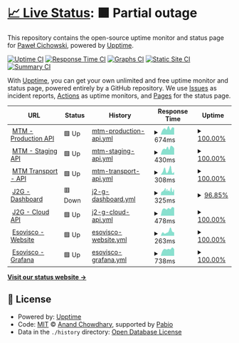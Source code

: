 # [📈 Live Status](https://demo.upptime.js.org): <!--live status--> **🟧 Partial outage**

This repository contains the open-source uptime monitor and status page for [Paweł Cichowski](pcichowski.com), powered by [Upptime](https://github.com/upptime/upptime).

[![Uptime CI](https://github.com/pcichowski/esovisco-service-status/workflows/Uptime%20CI/badge.svg)](https://github.com/pcichowski/esovisco-service-status/actions?query=workflow%3A%22Uptime+CI%22)
[![Response Time CI](https://github.com/pcichowski/esovisco-service-status/workflows/Response%20Time%20CI/badge.svg)](https://github.com/pcichowski/esovisco-service-status/actions?query=workflow%3A%22Response+Time+CI%22)
[![Graphs CI](https://github.com/pcichowski/esovisco-service-status/workflows/Graphs%20CI/badge.svg)](https://github.com/pcichowski/esovisco-service-status/actions?query=workflow%3A%22Graphs+CI%22)
[![Static Site CI](https://github.com/pcichowski/esovisco-service-status/workflows/Static%20Site%20CI/badge.svg)](https://github.com/pcichowski/esovisco-service-status/actions?query=workflow%3A%22Static+Site+CI%22)
[![Summary CI](https://github.com/pcichowski/esovisco-service-status/workflows/Summary%20CI/badge.svg)](https://github.com/pcichowski/esovisco-service-status/actions?query=workflow%3A%22Summary+CI%22)

With [Upptime](https://upptime.js.org), you can get your own unlimited and free uptime monitor and status page, powered entirely by a GitHub repository. We use [Issues](https://github.com/pcichowski/esovisco-service-status/issues) as incident reports, [Actions](https://github.com/pcichowski/esovisco-service-status/actions) as uptime monitors, and [Pages](https://demo.upptime.js.org) for the status page.

<!--start: status pages-->
<!-- This summary is generated by Upptime (https://github.com/upptime/upptime) -->
<!-- Do not edit this manually, your changes will be overwritten -->
<!-- prettier-ignore -->
| URL | Status | History | Response Time | Uptime |
| --- | ------ | ------- | ------------- | ------ |
| <img alt="" src="https://mtm-sa.com.pl/wp-content/uploads/2021/04/ikonamain.png" height="13"> [MTM - Production API](https://vpn.mtm-sa.com.pl:8443/api/v1) | 🟩 Up | [mtm-production-api.yml](https://github.com/pcichowski/esovisco-service-status/commits/HEAD/history/mtm-production-api.yml) | <details><summary><img alt="Response time graph" src="./graphs/mtm-production-api/response-time-week.png" height="20"> 674ms</summary><br><a href="https://status.esovisco.com/history/mtm-production-api"><img alt="Response time 644" src="https://img.shields.io/endpoint?url=https%3A%2F%2Fraw.githubusercontent.com%2Fpcichowski%2Fesovisco-service-status%2FHEAD%2Fapi%2Fmtm-production-api%2Fresponse-time.json"></a><br><a href="https://status.esovisco.com/history/mtm-production-api"><img alt="24-hour response time 739" src="https://img.shields.io/endpoint?url=https%3A%2F%2Fraw.githubusercontent.com%2Fpcichowski%2Fesovisco-service-status%2FHEAD%2Fapi%2Fmtm-production-api%2Fresponse-time-day.json"></a><br><a href="https://status.esovisco.com/history/mtm-production-api"><img alt="7-day response time 674" src="https://img.shields.io/endpoint?url=https%3A%2F%2Fraw.githubusercontent.com%2Fpcichowski%2Fesovisco-service-status%2FHEAD%2Fapi%2Fmtm-production-api%2Fresponse-time-week.json"></a><br><a href="https://status.esovisco.com/history/mtm-production-api"><img alt="30-day response time 644" src="https://img.shields.io/endpoint?url=https%3A%2F%2Fraw.githubusercontent.com%2Fpcichowski%2Fesovisco-service-status%2FHEAD%2Fapi%2Fmtm-production-api%2Fresponse-time-month.json"></a><br><a href="https://status.esovisco.com/history/mtm-production-api"><img alt="1-year response time 644" src="https://img.shields.io/endpoint?url=https%3A%2F%2Fraw.githubusercontent.com%2Fpcichowski%2Fesovisco-service-status%2FHEAD%2Fapi%2Fmtm-production-api%2Fresponse-time-year.json"></a></details> | <details><summary><a href="https://status.esovisco.com/history/mtm-production-api">100.00%</a></summary><a href="https://status.esovisco.com/history/mtm-production-api"><img alt="All-time uptime 100.00%" src="https://img.shields.io/endpoint?url=https%3A%2F%2Fraw.githubusercontent.com%2Fpcichowski%2Fesovisco-service-status%2FHEAD%2Fapi%2Fmtm-production-api%2Fuptime.json"></a><br><a href="https://status.esovisco.com/history/mtm-production-api"><img alt="24-hour uptime 100.00%" src="https://img.shields.io/endpoint?url=https%3A%2F%2Fraw.githubusercontent.com%2Fpcichowski%2Fesovisco-service-status%2FHEAD%2Fapi%2Fmtm-production-api%2Fuptime-day.json"></a><br><a href="https://status.esovisco.com/history/mtm-production-api"><img alt="7-day uptime 100.00%" src="https://img.shields.io/endpoint?url=https%3A%2F%2Fraw.githubusercontent.com%2Fpcichowski%2Fesovisco-service-status%2FHEAD%2Fapi%2Fmtm-production-api%2Fuptime-week.json"></a><br><a href="https://status.esovisco.com/history/mtm-production-api"><img alt="30-day uptime 100.00%" src="https://img.shields.io/endpoint?url=https%3A%2F%2Fraw.githubusercontent.com%2Fpcichowski%2Fesovisco-service-status%2FHEAD%2Fapi%2Fmtm-production-api%2Fuptime-month.json"></a><br><a href="https://status.esovisco.com/history/mtm-production-api"><img alt="1-year uptime 100.00%" src="https://img.shields.io/endpoint?url=https%3A%2F%2Fraw.githubusercontent.com%2Fpcichowski%2Fesovisco-service-status%2FHEAD%2Fapi%2Fmtm-production-api%2Fuptime-year.json"></a></details>
| <img alt="" src="https://mtm-sa.com.pl/wp-content/uploads/2021/05/cropped-favikon-192x192.png" height="13"> [MTM - Staging API](https://mtm-api-test-ea36e1a51b7e.herokuapp.com/api/v1/) | 🟩 Up | [mtm-staging-api.yml](https://github.com/pcichowski/esovisco-service-status/commits/HEAD/history/mtm-staging-api.yml) | <details><summary><img alt="Response time graph" src="./graphs/mtm-staging-api/response-time-week.png" height="20"> 430ms</summary><br><a href="https://status.esovisco.com/history/mtm-staging-api"><img alt="Response time 404" src="https://img.shields.io/endpoint?url=https%3A%2F%2Fraw.githubusercontent.com%2Fpcichowski%2Fesovisco-service-status%2FHEAD%2Fapi%2Fmtm-staging-api%2Fresponse-time.json"></a><br><a href="https://status.esovisco.com/history/mtm-staging-api"><img alt="24-hour response time 414" src="https://img.shields.io/endpoint?url=https%3A%2F%2Fraw.githubusercontent.com%2Fpcichowski%2Fesovisco-service-status%2FHEAD%2Fapi%2Fmtm-staging-api%2Fresponse-time-day.json"></a><br><a href="https://status.esovisco.com/history/mtm-staging-api"><img alt="7-day response time 430" src="https://img.shields.io/endpoint?url=https%3A%2F%2Fraw.githubusercontent.com%2Fpcichowski%2Fesovisco-service-status%2FHEAD%2Fapi%2Fmtm-staging-api%2Fresponse-time-week.json"></a><br><a href="https://status.esovisco.com/history/mtm-staging-api"><img alt="30-day response time 404" src="https://img.shields.io/endpoint?url=https%3A%2F%2Fraw.githubusercontent.com%2Fpcichowski%2Fesovisco-service-status%2FHEAD%2Fapi%2Fmtm-staging-api%2Fresponse-time-month.json"></a><br><a href="https://status.esovisco.com/history/mtm-staging-api"><img alt="1-year response time 404" src="https://img.shields.io/endpoint?url=https%3A%2F%2Fraw.githubusercontent.com%2Fpcichowski%2Fesovisco-service-status%2FHEAD%2Fapi%2Fmtm-staging-api%2Fresponse-time-year.json"></a></details> | <details><summary><a href="https://status.esovisco.com/history/mtm-staging-api">100.00%</a></summary><a href="https://status.esovisco.com/history/mtm-staging-api"><img alt="All-time uptime 100.00%" src="https://img.shields.io/endpoint?url=https%3A%2F%2Fraw.githubusercontent.com%2Fpcichowski%2Fesovisco-service-status%2FHEAD%2Fapi%2Fmtm-staging-api%2Fuptime.json"></a><br><a href="https://status.esovisco.com/history/mtm-staging-api"><img alt="24-hour uptime 100.00%" src="https://img.shields.io/endpoint?url=https%3A%2F%2Fraw.githubusercontent.com%2Fpcichowski%2Fesovisco-service-status%2FHEAD%2Fapi%2Fmtm-staging-api%2Fuptime-day.json"></a><br><a href="https://status.esovisco.com/history/mtm-staging-api"><img alt="7-day uptime 100.00%" src="https://img.shields.io/endpoint?url=https%3A%2F%2Fraw.githubusercontent.com%2Fpcichowski%2Fesovisco-service-status%2FHEAD%2Fapi%2Fmtm-staging-api%2Fuptime-week.json"></a><br><a href="https://status.esovisco.com/history/mtm-staging-api"><img alt="30-day uptime 100.00%" src="https://img.shields.io/endpoint?url=https%3A%2F%2Fraw.githubusercontent.com%2Fpcichowski%2Fesovisco-service-status%2FHEAD%2Fapi%2Fmtm-staging-api%2Fuptime-month.json"></a><br><a href="https://status.esovisco.com/history/mtm-staging-api"><img alt="1-year uptime 100.00%" src="https://img.shields.io/endpoint?url=https%3A%2F%2Fraw.githubusercontent.com%2Fpcichowski%2Fesovisco-service-status%2FHEAD%2Fapi%2Fmtm-staging-api%2Fuptime-year.json"></a></details>
| <img alt="" src="https://mtm-sa.com.pl/wp-content/uploads/2021/05/cropped-favikon-192x192.png" height="13"> [MTM Transport - API](https://en.wikipedia.org) | 🟩 Up | [mtm-transport-api.yml](https://github.com/pcichowski/esovisco-service-status/commits/HEAD/history/mtm-transport-api.yml) | <details><summary><img alt="Response time graph" src="./graphs/mtm-transport-api/response-time-week.png" height="20"> 308ms</summary><br><a href="https://status.esovisco.com/history/mtm-transport-api"><img alt="Response time 236" src="https://img.shields.io/endpoint?url=https%3A%2F%2Fraw.githubusercontent.com%2Fpcichowski%2Fesovisco-service-status%2FHEAD%2Fapi%2Fmtm-transport-api%2Fresponse-time.json"></a><br><a href="https://status.esovisco.com/history/mtm-transport-api"><img alt="24-hour response time 201" src="https://img.shields.io/endpoint?url=https%3A%2F%2Fraw.githubusercontent.com%2Fpcichowski%2Fesovisco-service-status%2FHEAD%2Fapi%2Fmtm-transport-api%2Fresponse-time-day.json"></a><br><a href="https://status.esovisco.com/history/mtm-transport-api"><img alt="7-day response time 308" src="https://img.shields.io/endpoint?url=https%3A%2F%2Fraw.githubusercontent.com%2Fpcichowski%2Fesovisco-service-status%2FHEAD%2Fapi%2Fmtm-transport-api%2Fresponse-time-week.json"></a><br><a href="https://status.esovisco.com/history/mtm-transport-api"><img alt="30-day response time 236" src="https://img.shields.io/endpoint?url=https%3A%2F%2Fraw.githubusercontent.com%2Fpcichowski%2Fesovisco-service-status%2FHEAD%2Fapi%2Fmtm-transport-api%2Fresponse-time-month.json"></a><br><a href="https://status.esovisco.com/history/mtm-transport-api"><img alt="1-year response time 236" src="https://img.shields.io/endpoint?url=https%3A%2F%2Fraw.githubusercontent.com%2Fpcichowski%2Fesovisco-service-status%2FHEAD%2Fapi%2Fmtm-transport-api%2Fresponse-time-year.json"></a></details> | <details><summary><a href="https://status.esovisco.com/history/mtm-transport-api">100.00%</a></summary><a href="https://status.esovisco.com/history/mtm-transport-api"><img alt="All-time uptime 100.00%" src="https://img.shields.io/endpoint?url=https%3A%2F%2Fraw.githubusercontent.com%2Fpcichowski%2Fesovisco-service-status%2FHEAD%2Fapi%2Fmtm-transport-api%2Fuptime.json"></a><br><a href="https://status.esovisco.com/history/mtm-transport-api"><img alt="24-hour uptime 100.00%" src="https://img.shields.io/endpoint?url=https%3A%2F%2Fraw.githubusercontent.com%2Fpcichowski%2Fesovisco-service-status%2FHEAD%2Fapi%2Fmtm-transport-api%2Fuptime-day.json"></a><br><a href="https://status.esovisco.com/history/mtm-transport-api"><img alt="7-day uptime 100.00%" src="https://img.shields.io/endpoint?url=https%3A%2F%2Fraw.githubusercontent.com%2Fpcichowski%2Fesovisco-service-status%2FHEAD%2Fapi%2Fmtm-transport-api%2Fuptime-week.json"></a><br><a href="https://status.esovisco.com/history/mtm-transport-api"><img alt="30-day uptime 100.00%" src="https://img.shields.io/endpoint?url=https%3A%2F%2Fraw.githubusercontent.com%2Fpcichowski%2Fesovisco-service-status%2FHEAD%2Fapi%2Fmtm-transport-api%2Fuptime-month.json"></a><br><a href="https://status.esovisco.com/history/mtm-transport-api"><img alt="1-year uptime 100.00%" src="https://img.shields.io/endpoint?url=https%3A%2F%2Fraw.githubusercontent.com%2Fpcichowski%2Fesovisco-service-status%2FHEAD%2Fapi%2Fmtm-transport-api%2Fuptime-year.json"></a></details>
| <img alt="" src="https://icons.duckduckgo.com/ip3/jam2gether.esovisco.com.ico" height="13"> [J2G - Dashboard](https://jam2gether.esovisco.com/) | 🟥 Down | [j2-g-dashboard.yml](https://github.com/pcichowski/esovisco-service-status/commits/HEAD/history/j2-g-dashboard.yml) | <details><summary><img alt="Response time graph" src="./graphs/j2-g-dashboard/response-time-week.png" height="20"> 325ms</summary><br><a href="https://status.esovisco.com/history/j2-g-dashboard"><img alt="Response time 330" src="https://img.shields.io/endpoint?url=https%3A%2F%2Fraw.githubusercontent.com%2Fpcichowski%2Fesovisco-service-status%2FHEAD%2Fapi%2Fj2-g-dashboard%2Fresponse-time.json"></a><br><a href="https://status.esovisco.com/history/j2-g-dashboard"><img alt="24-hour response time 411" src="https://img.shields.io/endpoint?url=https%3A%2F%2Fraw.githubusercontent.com%2Fpcichowski%2Fesovisco-service-status%2FHEAD%2Fapi%2Fj2-g-dashboard%2Fresponse-time-day.json"></a><br><a href="https://status.esovisco.com/history/j2-g-dashboard"><img alt="7-day response time 325" src="https://img.shields.io/endpoint?url=https%3A%2F%2Fraw.githubusercontent.com%2Fpcichowski%2Fesovisco-service-status%2FHEAD%2Fapi%2Fj2-g-dashboard%2Fresponse-time-week.json"></a><br><a href="https://status.esovisco.com/history/j2-g-dashboard"><img alt="30-day response time 330" src="https://img.shields.io/endpoint?url=https%3A%2F%2Fraw.githubusercontent.com%2Fpcichowski%2Fesovisco-service-status%2FHEAD%2Fapi%2Fj2-g-dashboard%2Fresponse-time-month.json"></a><br><a href="https://status.esovisco.com/history/j2-g-dashboard"><img alt="1-year response time 330" src="https://img.shields.io/endpoint?url=https%3A%2F%2Fraw.githubusercontent.com%2Fpcichowski%2Fesovisco-service-status%2FHEAD%2Fapi%2Fj2-g-dashboard%2Fresponse-time-year.json"></a></details> | <details><summary><a href="https://status.esovisco.com/history/j2-g-dashboard">96.85%</a></summary><a href="https://status.esovisco.com/history/j2-g-dashboard"><img alt="All-time uptime 97.84%" src="https://img.shields.io/endpoint?url=https%3A%2F%2Fraw.githubusercontent.com%2Fpcichowski%2Fesovisco-service-status%2FHEAD%2Fapi%2Fj2-g-dashboard%2Fuptime.json"></a><br><a href="https://status.esovisco.com/history/j2-g-dashboard"><img alt="24-hour uptime 98.56%" src="https://img.shields.io/endpoint?url=https%3A%2F%2Fraw.githubusercontent.com%2Fpcichowski%2Fesovisco-service-status%2FHEAD%2Fapi%2Fj2-g-dashboard%2Fuptime-day.json"></a><br><a href="https://status.esovisco.com/history/j2-g-dashboard"><img alt="7-day uptime 96.85%" src="https://img.shields.io/endpoint?url=https%3A%2F%2Fraw.githubusercontent.com%2Fpcichowski%2Fesovisco-service-status%2FHEAD%2Fapi%2Fj2-g-dashboard%2Fuptime-week.json"></a><br><a href="https://status.esovisco.com/history/j2-g-dashboard"><img alt="30-day uptime 97.84%" src="https://img.shields.io/endpoint?url=https%3A%2F%2Fraw.githubusercontent.com%2Fpcichowski%2Fesovisco-service-status%2FHEAD%2Fapi%2Fj2-g-dashboard%2Fuptime-month.json"></a><br><a href="https://status.esovisco.com/history/j2-g-dashboard"><img alt="1-year uptime 97.84%" src="https://img.shields.io/endpoint?url=https%3A%2F%2Fraw.githubusercontent.com%2Fpcichowski%2Fesovisco-service-status%2FHEAD%2Fapi%2Fj2-g-dashboard%2Fuptime-year.json"></a></details>
| <img alt="" src="https://jam2gether.esovisco.com/favicon.ico" height="13"> [J2G - Cloud API](https://jam2gether-api.cloud.esovisco.com:3456/) | 🟩 Up | [j2-g-cloud-api.yml](https://github.com/pcichowski/esovisco-service-status/commits/HEAD/history/j2-g-cloud-api.yml) | <details><summary><img alt="Response time graph" src="./graphs/j2-g-cloud-api/response-time-week.png" height="20"> 478ms</summary><br><a href="https://status.esovisco.com/history/j2-g-cloud-api"><img alt="Response time 464" src="https://img.shields.io/endpoint?url=https%3A%2F%2Fraw.githubusercontent.com%2Fpcichowski%2Fesovisco-service-status%2FHEAD%2Fapi%2Fj2-g-cloud-api%2Fresponse-time.json"></a><br><a href="https://status.esovisco.com/history/j2-g-cloud-api"><img alt="24-hour response time 516" src="https://img.shields.io/endpoint?url=https%3A%2F%2Fraw.githubusercontent.com%2Fpcichowski%2Fesovisco-service-status%2FHEAD%2Fapi%2Fj2-g-cloud-api%2Fresponse-time-day.json"></a><br><a href="https://status.esovisco.com/history/j2-g-cloud-api"><img alt="7-day response time 478" src="https://img.shields.io/endpoint?url=https%3A%2F%2Fraw.githubusercontent.com%2Fpcichowski%2Fesovisco-service-status%2FHEAD%2Fapi%2Fj2-g-cloud-api%2Fresponse-time-week.json"></a><br><a href="https://status.esovisco.com/history/j2-g-cloud-api"><img alt="30-day response time 464" src="https://img.shields.io/endpoint?url=https%3A%2F%2Fraw.githubusercontent.com%2Fpcichowski%2Fesovisco-service-status%2FHEAD%2Fapi%2Fj2-g-cloud-api%2Fresponse-time-month.json"></a><br><a href="https://status.esovisco.com/history/j2-g-cloud-api"><img alt="1-year response time 464" src="https://img.shields.io/endpoint?url=https%3A%2F%2Fraw.githubusercontent.com%2Fpcichowski%2Fesovisco-service-status%2FHEAD%2Fapi%2Fj2-g-cloud-api%2Fresponse-time-year.json"></a></details> | <details><summary><a href="https://status.esovisco.com/history/j2-g-cloud-api">100.00%</a></summary><a href="https://status.esovisco.com/history/j2-g-cloud-api"><img alt="All-time uptime 100.00%" src="https://img.shields.io/endpoint?url=https%3A%2F%2Fraw.githubusercontent.com%2Fpcichowski%2Fesovisco-service-status%2FHEAD%2Fapi%2Fj2-g-cloud-api%2Fuptime.json"></a><br><a href="https://status.esovisco.com/history/j2-g-cloud-api"><img alt="24-hour uptime 100.00%" src="https://img.shields.io/endpoint?url=https%3A%2F%2Fraw.githubusercontent.com%2Fpcichowski%2Fesovisco-service-status%2FHEAD%2Fapi%2Fj2-g-cloud-api%2Fuptime-day.json"></a><br><a href="https://status.esovisco.com/history/j2-g-cloud-api"><img alt="7-day uptime 100.00%" src="https://img.shields.io/endpoint?url=https%3A%2F%2Fraw.githubusercontent.com%2Fpcichowski%2Fesovisco-service-status%2FHEAD%2Fapi%2Fj2-g-cloud-api%2Fuptime-week.json"></a><br><a href="https://status.esovisco.com/history/j2-g-cloud-api"><img alt="30-day uptime 100.00%" src="https://img.shields.io/endpoint?url=https%3A%2F%2Fraw.githubusercontent.com%2Fpcichowski%2Fesovisco-service-status%2FHEAD%2Fapi%2Fj2-g-cloud-api%2Fuptime-month.json"></a><br><a href="https://status.esovisco.com/history/j2-g-cloud-api"><img alt="1-year uptime 100.00%" src="https://img.shields.io/endpoint?url=https%3A%2F%2Fraw.githubusercontent.com%2Fpcichowski%2Fesovisco-service-status%2FHEAD%2Fapi%2Fj2-g-cloud-api%2Fuptime-year.json"></a></details>
| <img alt="" src="https://icons.duckduckgo.com/ip3/esovisco.com.ico" height="13"> [Esovisco - Website](https://esovisco.com) | 🟩 Up | [esovisco-website.yml](https://github.com/pcichowski/esovisco-service-status/commits/HEAD/history/esovisco-website.yml) | <details><summary><img alt="Response time graph" src="./graphs/esovisco-website/response-time-week.png" height="20"> 263ms</summary><br><a href="https://status.esovisco.com/history/esovisco-website"><img alt="Response time 291" src="https://img.shields.io/endpoint?url=https%3A%2F%2Fraw.githubusercontent.com%2Fpcichowski%2Fesovisco-service-status%2FHEAD%2Fapi%2Fesovisco-website%2Fresponse-time.json"></a><br><a href="https://status.esovisco.com/history/esovisco-website"><img alt="24-hour response time 220" src="https://img.shields.io/endpoint?url=https%3A%2F%2Fraw.githubusercontent.com%2Fpcichowski%2Fesovisco-service-status%2FHEAD%2Fapi%2Fesovisco-website%2Fresponse-time-day.json"></a><br><a href="https://status.esovisco.com/history/esovisco-website"><img alt="7-day response time 263" src="https://img.shields.io/endpoint?url=https%3A%2F%2Fraw.githubusercontent.com%2Fpcichowski%2Fesovisco-service-status%2FHEAD%2Fapi%2Fesovisco-website%2Fresponse-time-week.json"></a><br><a href="https://status.esovisco.com/history/esovisco-website"><img alt="30-day response time 291" src="https://img.shields.io/endpoint?url=https%3A%2F%2Fraw.githubusercontent.com%2Fpcichowski%2Fesovisco-service-status%2FHEAD%2Fapi%2Fesovisco-website%2Fresponse-time-month.json"></a><br><a href="https://status.esovisco.com/history/esovisco-website"><img alt="1-year response time 291" src="https://img.shields.io/endpoint?url=https%3A%2F%2Fraw.githubusercontent.com%2Fpcichowski%2Fesovisco-service-status%2FHEAD%2Fapi%2Fesovisco-website%2Fresponse-time-year.json"></a></details> | <details><summary><a href="https://status.esovisco.com/history/esovisco-website">100.00%</a></summary><a href="https://status.esovisco.com/history/esovisco-website"><img alt="All-time uptime 100.00%" src="https://img.shields.io/endpoint?url=https%3A%2F%2Fraw.githubusercontent.com%2Fpcichowski%2Fesovisco-service-status%2FHEAD%2Fapi%2Fesovisco-website%2Fuptime.json"></a><br><a href="https://status.esovisco.com/history/esovisco-website"><img alt="24-hour uptime 100.00%" src="https://img.shields.io/endpoint?url=https%3A%2F%2Fraw.githubusercontent.com%2Fpcichowski%2Fesovisco-service-status%2FHEAD%2Fapi%2Fesovisco-website%2Fuptime-day.json"></a><br><a href="https://status.esovisco.com/history/esovisco-website"><img alt="7-day uptime 100.00%" src="https://img.shields.io/endpoint?url=https%3A%2F%2Fraw.githubusercontent.com%2Fpcichowski%2Fesovisco-service-status%2FHEAD%2Fapi%2Fesovisco-website%2Fuptime-week.json"></a><br><a href="https://status.esovisco.com/history/esovisco-website"><img alt="30-day uptime 100.00%" src="https://img.shields.io/endpoint?url=https%3A%2F%2Fraw.githubusercontent.com%2Fpcichowski%2Fesovisco-service-status%2FHEAD%2Fapi%2Fesovisco-website%2Fuptime-month.json"></a><br><a href="https://status.esovisco.com/history/esovisco-website"><img alt="1-year uptime 100.00%" src="https://img.shields.io/endpoint?url=https%3A%2F%2Fraw.githubusercontent.com%2Fpcichowski%2Fesovisco-service-status%2FHEAD%2Fapi%2Fesovisco-website%2Fuptime-year.json"></a></details>
| <img alt="" src="https://grafana.com/static/assets/img/fav32.png" height="13"> [Esovisco - Grafana](https://grafana.cloud.esovisco.com:3456) | 🟩 Up | [esovisco-grafana.yml](https://github.com/pcichowski/esovisco-service-status/commits/HEAD/history/esovisco-grafana.yml) | <details><summary><img alt="Response time graph" src="./graphs/esovisco-grafana/response-time-week.png" height="20"> 738ms</summary><br><a href="https://status.esovisco.com/history/esovisco-grafana"><img alt="Response time 709" src="https://img.shields.io/endpoint?url=https%3A%2F%2Fraw.githubusercontent.com%2Fpcichowski%2Fesovisco-service-status%2FHEAD%2Fapi%2Fesovisco-grafana%2Fresponse-time.json"></a><br><a href="https://status.esovisco.com/history/esovisco-grafana"><img alt="24-hour response time 727" src="https://img.shields.io/endpoint?url=https%3A%2F%2Fraw.githubusercontent.com%2Fpcichowski%2Fesovisco-service-status%2FHEAD%2Fapi%2Fesovisco-grafana%2Fresponse-time-day.json"></a><br><a href="https://status.esovisco.com/history/esovisco-grafana"><img alt="7-day response time 738" src="https://img.shields.io/endpoint?url=https%3A%2F%2Fraw.githubusercontent.com%2Fpcichowski%2Fesovisco-service-status%2FHEAD%2Fapi%2Fesovisco-grafana%2Fresponse-time-week.json"></a><br><a href="https://status.esovisco.com/history/esovisco-grafana"><img alt="30-day response time 709" src="https://img.shields.io/endpoint?url=https%3A%2F%2Fraw.githubusercontent.com%2Fpcichowski%2Fesovisco-service-status%2FHEAD%2Fapi%2Fesovisco-grafana%2Fresponse-time-month.json"></a><br><a href="https://status.esovisco.com/history/esovisco-grafana"><img alt="1-year response time 709" src="https://img.shields.io/endpoint?url=https%3A%2F%2Fraw.githubusercontent.com%2Fpcichowski%2Fesovisco-service-status%2FHEAD%2Fapi%2Fesovisco-grafana%2Fresponse-time-year.json"></a></details> | <details><summary><a href="https://status.esovisco.com/history/esovisco-grafana">100.00%</a></summary><a href="https://status.esovisco.com/history/esovisco-grafana"><img alt="All-time uptime 100.00%" src="https://img.shields.io/endpoint?url=https%3A%2F%2Fraw.githubusercontent.com%2Fpcichowski%2Fesovisco-service-status%2FHEAD%2Fapi%2Fesovisco-grafana%2Fuptime.json"></a><br><a href="https://status.esovisco.com/history/esovisco-grafana"><img alt="24-hour uptime 100.00%" src="https://img.shields.io/endpoint?url=https%3A%2F%2Fraw.githubusercontent.com%2Fpcichowski%2Fesovisco-service-status%2FHEAD%2Fapi%2Fesovisco-grafana%2Fuptime-day.json"></a><br><a href="https://status.esovisco.com/history/esovisco-grafana"><img alt="7-day uptime 100.00%" src="https://img.shields.io/endpoint?url=https%3A%2F%2Fraw.githubusercontent.com%2Fpcichowski%2Fesovisco-service-status%2FHEAD%2Fapi%2Fesovisco-grafana%2Fuptime-week.json"></a><br><a href="https://status.esovisco.com/history/esovisco-grafana"><img alt="30-day uptime 100.00%" src="https://img.shields.io/endpoint?url=https%3A%2F%2Fraw.githubusercontent.com%2Fpcichowski%2Fesovisco-service-status%2FHEAD%2Fapi%2Fesovisco-grafana%2Fuptime-month.json"></a><br><a href="https://status.esovisco.com/history/esovisco-grafana"><img alt="1-year uptime 100.00%" src="https://img.shields.io/endpoint?url=https%3A%2F%2Fraw.githubusercontent.com%2Fpcichowski%2Fesovisco-service-status%2FHEAD%2Fapi%2Fesovisco-grafana%2Fuptime-year.json"></a></details>

<!--end: status pages-->

[**Visit our status website →**](https://demo.upptime.js.org)

## 📄 License

- Powered by: [Upptime](https://github.com/upptime/upptime)
- Code: [MIT](./LICENSE) © [Anand Chowdhary](https://anandchowdhary.com), supported by [Pabio](https://pabio.com)
- Data in the `./history` directory: [Open Database License](https://opendatacommons.org/licenses/odbl/1-0/)
